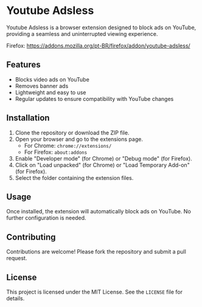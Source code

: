 # Youtube Adsless

Youtube Adsless is a browser extension designed to block ads on YouTube, providing a seamless and uninterrupted viewing experience.

Firefox: https://addons.mozilla.org/pt-BR/firefox/addon/youtube-adsless/

## Features

- Blocks video ads on YouTube
- Removes banner ads
- Lightweight and easy to use
- Regular updates to ensure compatibility with YouTube changes

## Installation

1. Clone the repository or download the ZIP file.
2. Open your browser and go to the extensions page.
    - For Chrome: `chrome://extensions/`
    - For Firefox: `about:addons`
3. Enable "Developer mode" (for Chrome) or "Debug mode" (for Firefox).
4. Click on "Load unpacked" (for Chrome) or "Load Temporary Add-on" (for Firefox).
5. Select the folder containing the extension files.

## Usage

Once installed, the extension will automatically block ads on YouTube. No further configuration is needed.

## Contributing

Contributions are welcome! Please fork the repository and submit a pull request.

## License

This project is licensed under the MIT License. See the `LICENSE` file for details.
